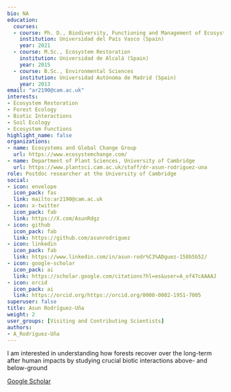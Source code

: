 ```yaml
--- 
bio: NA
education:
  courses:
  - course: Ph. D., Biodiversity, Functioning and Management of Ecosystems
    institution: Universidad del País Vasco (Spain)
    year: 2021
  - course: M.Sc., Ecosystem Restoration
    institution: Universidad de Alcalá (Spain)
    year: 2015
  - course: B.Sc., Environmental Sciences
    institution: Universidad Autónoma de Madrid (Spain)
    year: 2013
email: "ar2190@cam.ac.uk"
interests:
- Ecosystem Restoration
- Forest Ecology
- Biotic Interactions
- Soil Ecology
- Ecosystem Functions
highlight_name: false
organizations:
- name: Ecosystems and Global Change Group
  url: https://www.ecosystemchange.com/
- name: Department of Plant Sciences, University of Cambridge
  url: https://www.plantsci.cam.ac.uk/staff/dr-asun-rodriguez-una
role: Postdoc researcher at the University of Cambridge
social:
- icon: envelope
  icon_pack: fas
  link: mailto:ar2190@cam.ac.uk
- icon: x-twitter
  icon_pack: fab
  link: https://X.com/AsunRdgz
- icon: github
  icon_pack: fab
  link: https://github.com/asunrodriguez
- icon: linkedin
  icon_pack: fab
  link: https://www.linkedin.com/in/asun-rodr%C3%ADguez-158b5b52/
- icon: google-scholar
  icon_pack: ai
  link: https://scholar.google.com/citations?hl=es&user=A_of47cAAAAJ
- icon: orcid
  icon_pack: ai
  link: https://orcid.org/https://orcid.org/0000-0002-1951-7005
superuser: false
title: Asun Rodríguez-Uña
weight: 2
user_groups: [Visiting and Contributing Scientists]
authors:
- A_Rodríguez-Uña
---
```






I am interested in understanding how forests recover over the long-term after human impacts by studying crucial biotic interactions above- and below-ground

[Google Scholar](https://scholar.google.com/citations?hl=es&user=A_of47cAAAAJ)
